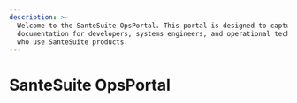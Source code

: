 ```yaml
---
description: >-
  Welcome to the SanteSuite OpsPortal. This portal is designed to capture
  documentation for developers, systems engineers, and operational technologists
  who use SanteSuite products.
---
```


# SanteSuite OpsPortal

